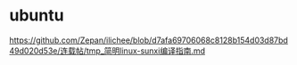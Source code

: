 # ubuntu

https://github.com/Zepan/ilichee/blob/d7afa69706068c8128b154d03d87bd49d020d53e/连载帖/tmp_简明linux-sunxi编译指南.md
